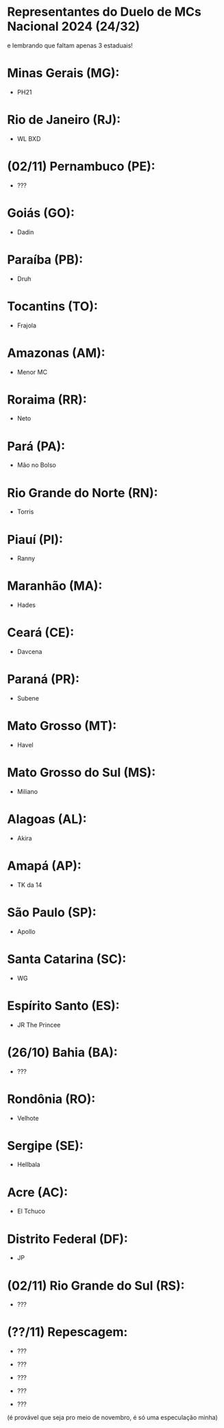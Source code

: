 # Representantes do Duelo de MCs Nacional 2024 (24/32)
e lembrando que faltam apenas 3 estaduais!


# Minas Gerais (MG):

- PH21


# Rio de Janeiro (RJ):

- WL BXD


# (02/11) Pernambuco (PE):

- ???


# Goiás (GO):

- Dadin


# Paraíba (PB):

- Druh


# Tocantins (TO):

- Frajola


# Amazonas (AM):

- Menor MC


# Roraima (RR):

- Neto


# Pará (PA):

- Mão no Bolso


# Rio Grande do Norte (RN):

- Torris


# Piauí (PI):

- Ranny


# Maranhão (MA):

- Hades


# Ceará (CE):

- Davcena


# Paraná (PR):

- Subene


# Mato Grosso (MT): 

- Havel


# Mato Grosso do Sul (MS):

- Miliano


# Alagoas (AL):

- Akira


# Amapá (AP):

- TK da 14


# São Paulo (SP):

- Apollo


# Santa Catarina (SC):

- WG


# Espírito Santo (ES):

- JR The Princee


# (26/10) Bahia (BA):

- ???


# Rondônia (RO):

- Velhote


# Sergipe (SE):

- Hellbala


# Acre (AC):

- El Tchuco


# Distrito Federal (DF):

- JP


# (02/11) Rio Grande do Sul (RS):

- ???


# (??/11) Repescagem:

- ???

- ???

- ???

- ???

- ???


(é provável que seja pro meio de novembro, é só uma especulação minha)